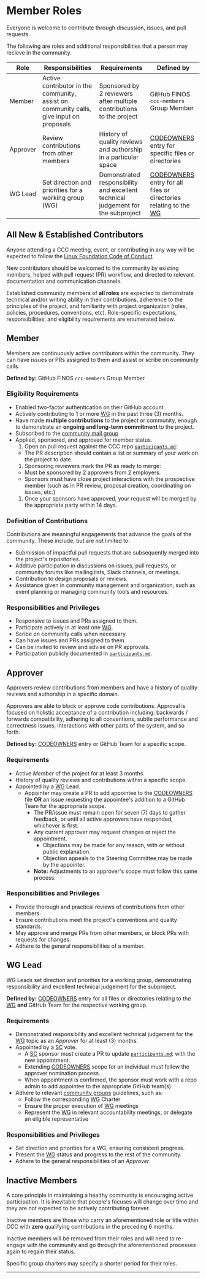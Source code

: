 # Member Roles

Everyone is welcome to contribute through discussion, issues, and pull requests.

The following are roles and additional responsibilities that a person may recieve in the community.

| Role     | Responsibilities                                                                        | Requirements                                                                     | Defined by                                                           |
| -------- | --------------------------------------------------------------------------------------- | -------------------------------------------------------------------------------- | -------------------------------------------------------------------- |
| Member   | Active contributor in the community, assist on community calls, give input on proposals | Sponsored by 2 reviewers after multiple contributions to the project             | GitHub FINOS `ccc-members` Group Member                              |
| Approver | Review contributions from other members                                                 | History of quality reviews and authorship in a particular space                  | [CODEOWNERS] entry for specific files or directories                 |
| WG Lead  | Set direction and priorities for a working group (WG)                                   | Demonstrated responsibility and excellent technical judgement for the subproject | [CODEOWNERS] entry for all files or directories relating to the [WG] |

## All New & Established Contributors

Anyone attending a CCC meeting, event, or contributing in any way will be expected to follow the [Linux Foundation Code of Conduct].

New contributors should be welcomed to the community by existing members, helped with pull request (PR)
workflow, and directed to relevant documentation and communication channels.

Established community members of **all roles** are expected to demonstrate technical and/or writing ability in their contributions,
adherence to the principles of the project, and familiarity with project organization
(roles, policies, procedures, conventions, etc). Role-specific expectations, responsibilities,
and eligibility requirements are enumerated below.

## Member

Members are continuously active contributors within the community. They can have issues or PRs
assigned to them and assist or scribe on community calls.

**Defined by:** GitHub FINOS `ccc-members` Group Member

### Eligibility Requirements

- Enabled two-factor authentication on their GitHub account
- Actively contributing to 1 or more [WG] in the past three (3) months.
- Have made **multiple contributions** to the project or community, enough to
  demonstrate an **ongoing and long-term commitment** to the project.
- Subscribed to the [community mail group]
- Applied, sponsored, and approved for member status.
  1. Open an pull request against the CCC repo [`participants.md`](/participants.md):
  - The PR description should contain a list or summary of your work on the project to date.
  1. Sponsoring reviewers mark the PR as ready to merge:
  - Must be sponsored by 2 approvers from 2 employers.
  - Sponsors must have close project interactions with the prospective member
    (such as in PR review, proposal creation, coordinating on issues, etc.)
  1. Once your sponsors have approved, your request will be merged by the appropriate party within 14 days.

### Definition of Contributions

Contributions are meaningful engagements that advance the goals of the community.
These include, but are not limited to:

- Submission of impactful pull requests that are subsequently merged into the project's
  repositories.
- Additive participation in discussions on issues, pull requests, or community forums
  like mailing lists, Slack channels, or meetings.
- Contribution to design proposals or reviews.
- Assistance given in community management and organization, such as event planning or
  managing community tools and resources.

### Responsibilities and Privileges

- Responsive to issues and PRs assigned to them.
- Participate actively in at least one [WG].
- Scribe on community calls when necessary.
- Can have issues and PRs assigned to them.
- Can be invited to review and advise on PR approvals.
- Participation publicly documented in [`participants.md`](/participants.md).

## Approver

Approvers review contributions from members and have a history of quality reviews
and authorship in a specific domain.

Approvers are able to block or approve code contributions. Approval is focused on
holistic acceptance of a contribution including: backwards / forwards
compatibility, adhering to all conventions, subtle performance and
correctness issues, interactions with other parts of the system, and so forth.

**Defined by:** [CODEOWNERS] entry or GitHub Team for a specific scope.

### Requirements

- Active _Member_ of the project for at least 3 months.
- History of quality reviews and contributions within a specific scope.
- Appointed by a [WG] Lead.
  - Appointer may create a PR to add appointee to the [CODEOWNERS] file **OR** an issue requesting the appointee's addition to a GitHub Team for the appropriate scope.
    - The PR/issue must remain open for seven (7) days to gather feedback, or until
      all active approvers have responded, whichever is first.
    - Any current approver may request changes or reject the appointment.
      - Objections may be made for any reason, with or without public explanation.
      - Objection appeals to the Steering Committee may be made by the appointer.
    - **Note:** Adjustments to an approver's scope must follow this same process.

### Responsibilities and Privileges

- Provide thorough and practical reviews of contributions from other members.
- Ensure contributions meet the project's conventions and quality standards.
- May approve and merge PRs from other members, or block PRs with requests for changes.
- Adhere to the general responsibilities of a member.

## WG Lead

WG Leads set direction and priorities for a working group, demonstrating responsibility
and excellent technical judgement for the subproject.

**Defined by:** [CODEOWNERS] entry for all files or directories relating to the [WG] **and** GitHub Team for the respective working group.

### Requirements

- Demonstrated responsibility and excellent technical judgement for the [WG] topic as an
  _Approver_ for at least (3) months.
- Appointed by a [SC] vote.
  - A [SC] sponsor must create a PR to update [`participants.md`](/participants.md): with the new appointment.
  - Extending [CODEOWNERS] scope for an individual must follow the approver nomination process.
  - When appointment is confirmed, the sponsor must work with a repo admin to add appointee to the appropriate GitHub team(s)
- Adhere to relevant [community groups] guidelines, such as:
  - Follow the corresponding [WG] Charter
  - Ensure the proper execution of [WG] meetings
  - Represent the [WG] in relevant accountability meetings, or delegate an eligible representative

### Responsibilities and Privileges

- Set direction and priorities for a WG, ensuring consistent progress.
- Present the [WG] status and progress to the rest of the community.
- Adhere to the general responsibilities of an _Approver_.

## Inactive Members

A core principle in maintaining a healthy community is encouraging active
participation. It is inevitable that people's focuses will change over time and
they are not expected to be actively contributing forever.

Inactive members are those who carry an aforementioned role or title within CCC
with **zero** qualifying contributions in the preceding 6 months.

Inactive members will be removed from their roles and will need to re-engage with the
community and go through the aforementioned processes again to regain their status.

Specific group charters may specify a shorter period for their roles.

---

[Linux Foundation Code of Conduct]: https://events.linuxfoundation.org/about/code-of-conduct/
[CODEOWNERS]: https://github.com/finos/common-cloud-controls/blob/main/.github/CODEOWNERS
[community mail group]: mailto:ccc-participants+subscribe@finos.org
[community groups]: ../community-groups.md
[SC]: ../community-groups.md#steering-committee
[WG]: ../community-groups.md#working-groups
